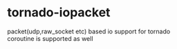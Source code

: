 # tornado-iopacket
packet(udp,raw_socket etc) based io support for tornado<br>
coroutine is supported as well
